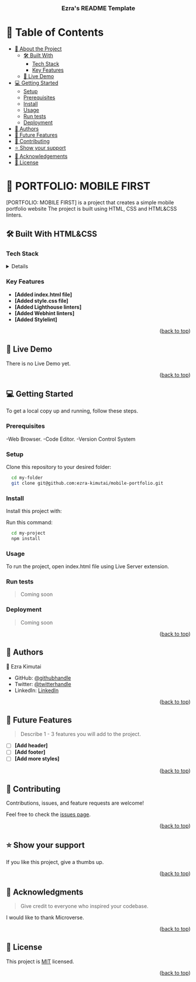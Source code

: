 <a name="readme-top"></a>

<div align="center">
  <h3><b>Ezra's README Template</b></h3>
</div>

# 📗 Table of Contents

- [📖 About the Project](#about-project)
  - [🛠 Built With](#built-with)
    - [Tech Stack](#tech-stack)
    - [Key Features](#key-features)
  - [🚀 Live Demo](#live-demo)
- [💻 Getting Started](#getting-started)
  - [Setup](#setup)
  - [Prerequisites](#prerequisites)
  - [Install](#install)
  - [Usage](#usage)
  - [Run tests](#run-tests)
  - [Deployment](#deployment)
- [👥 Authors](#authors)
- [🔭 Future Features](#future-features)
- [🤝 Contributing](#contributing)
- [⭐️ Show your support](#support)
- [🙏 Acknowledgements](#acknowledgements)
- [📝 License](#license)

# 📖 PORTFOLIO: MOBILE FIRST <a name="about-project"></a>

[PORTFOLIO: MOBILE FIRST] is a project that creates a simple mobile portfolio website
The project is built using HTML, CSS and HTML&CSS linters.

## 🛠 Built With <a name="built-with">HTML&CSS</a>

### Tech Stack <a name="tech-stack"></a>

<details>
  <ul>
    <li><a href="#">HTML</a></li>
    <li><a href="#">CSS</a></li>
    <li><a href="#">Linters</a></li>
  </ul>
</details>

### Key Features <a name="key-features"></a>

- **[Added index.html file]**
- **[Added style.css file]**
- **[Added Lighthouse linters]**
- **[Added Webhint linters]**
- **[Added Stylelint]**

<p align="right">(<a href="#readme-top">back to top</a>)</p>

## 🚀 Live Demo <a name="live-demo"></a>

There is no Live Demo yet.

<p align="right">(<a href="#readme-top">back to top</a>)</p>

## 💻 Getting Started <a name="getting-started"></a>

To get a local copy up and running, follow these steps.

### Prerequisites

 -Web Browser.
 -Code Editor.
 -Version Control System

### Setup

Clone this repository to your desired folder:

```sh
  cd my-folder
  git clone git@github.com:ezra-kimutai/mobile-portfolio.git
```

### Install

Install this project with:

Run this command:

```sh
  cd my-project
  npm install
```

### Usage

To run the project, open index.html file using Live Server extension.

### Run tests

>Coming soon

### Deployment

>Coming soon

<p align="right">(<a href="#readme-top">back to top</a>)</p>

## 👥 Authors <a name="authors"></a>

👤 Ezra Kimutai

- GitHub: [@githubhandle](https://github.com/ezra-kimutai)
- Twitter: [@twitterhandle](https://twitter.com/ezrakimutai21)
- LinkedIn: [LinkedIn](https://www.linkedin.com/in/ezra-kimutai-8a2938258/)

<p align="right">(<a href="#readme-top">back to top</a>)</p>

## 🔭 Future Features <a name="future-features"></a>

> Describe 1 - 3 features you will add to the project.

- [ ] **[Add header]**
- [ ] **[Add footer]**
- [ ] **[Add more styles]**

<p align="right">(<a href="#readme-top">back to top</a>)</p>

## 🤝 Contributing <a name="contributing"></a>

Contributions, issues, and feature requests are welcome!

Feel free to check the [issues page](../../issues/).

<p align="right">(<a href="#readme-top">back to top</a>)</p>

## ⭐️ Show your support <a name="support"></a>

If you like this project, give a thumbs up.

<p align="right">(<a href="#readme-top">back to top</a>)</p>

## 🙏 Acknowledgments <a name="acknowledgements"></a>

> Give credit to everyone who inspired your codebase.

I would like to thank Microverse.

<p align="right">(<a href="#readme-top">back to top</a>)</p>

## 📝 License <a name="license"></a>

This project is [MIT](./LICENSE) licensed.

<p align="right">(<a href="#readme-top">back to top</a>)</p>
